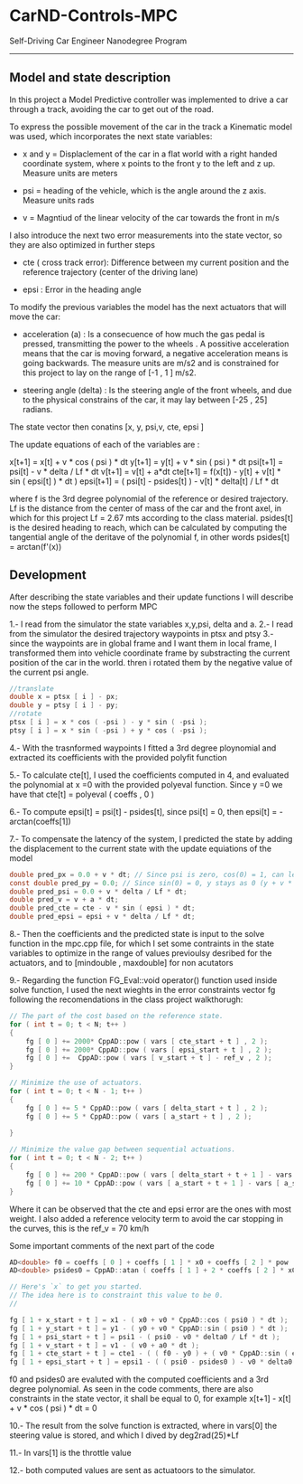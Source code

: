 # CarND-Controls-MPC
Self-Driving Car Engineer Nanodegree Program

---
## Model and state description
In this project a Model Predictive controller was implemented to drive a car through a track, avoiding the car to get out of the road. 

To express the possible movement of the car in the track a Kinematic model was used, which incorporates the next state variables:

* x and y = Displaclement of the car in a flat world with a right handed coordinate system, where x points to the front y to the left and z up. Measure units are meters

* psi = heading of the vehicle, which is the angle around the z axis. Measure units rads

* v = Magntiud of the linear velocity of the car towards the front in m/s 

I also introduce the next two error measurements into the state vector, so they are also optimized in further steps

* cte ( cross track  error): Difference between my current position and the reference trajectory (center of the driving lane)

* epsi : Error in the heading angle 

To modify the previous variables the model has the next actuators that will move the car:

* acceleration (a) : Is a consecuence of how much the gas pedal is pressed, transmitting the power to the wheels . A possitive acceleration means that the car is moving forward, a negative acceleration means is going backwards. The measure units are m/s2 and is constrained for this project to lay on the range of [-1 , 1 ]  m/s2.

* steering angle (delta) : Is the steering angle of the front wheels, and due to the physical constrains of the car, it may lay between [-25 , 25] radians. 

The state vector then conatins [x, y, psi,v, cte, epsi ] 

The update equations of each of the variables are :

x[t+1] = x[t] + v * cos ( psi ) * dt
y[t+1] = y[t] + v * sin ( psi ) * dt 
psi[t+1] = psi[t] - v * delta / Lf * dt
v[t+1] = v[t] + a*dt
cte[t+1] = f(x[t]) -  y[t] + v[t] * sin ( epsi[t] ) * dt )
epsi[t+1] = ( psi[t] - psides[t] ) - v[t] * delta[t] / Lf * dt

where f is the 3rd degree polynomial of the reference or desired trajectory. 
Lf is the distance from the center of mass of the car and the front axel, in which for this project Lf = 2.67 mts according to the class material. 
psides[t] is the desired heading to reach, which can be calculated by computing the tangential angle of the deritave of the polynomial f, in other words psides[t] = arctan(f'(x))

## Development

After describing the state variables and their update functions I will describe now the steps followed to perform MPC

1.- I read from the simulator the state variables x,y,psi, delta and a. 
2.- I read from the simulator the desired trajectory waypoints in ptsx and ptsy
3.- since the waypoints are in global frame and I want them in local frame, I transformed them into vehicle coordinate frame by substracting the current position of the car in the world. thren i rotated them by the negative value of the current psi angle.

```c
//translate
double x = ptsx [ i ] - px;
double y = ptsy [ i ] - py;
//rotate 
ptsx [ i ] = x * cos ( -psi ) - y * sin ( -psi );
ptsy [ i ] = x * sin ( -psi ) + y * cos ( -psi );
```

4.- With the trasnformed waypoints I fitted a 3rd degree ploynomial and extracted its coefficients with the provided polyfit function

5.- To calculate cte[t], I used the coefficients computed in 4, and evaluated the polynomial at x =0  with the provided polyeval function. Since y =0 we have that cte[t] = polyeval ( coeffs , 0 )

6.-  To compute epsi[t] = psi[t] - psides[t], since psi[t] = 0, then epsi[t] = -arctan(coeffs[1])

7.- To compensate the latency of the system, I predicted the state by adding the displacement to the current state with the update equiations of the model
```c
double pred_px = 0.0 + v * dt; // Since psi is zero, cos(0) = 1, can leave out
const double pred_py = 0.0; // Since sin(0) = 0, y stays as 0 (y + v * 0 * dt)
double pred_psi = 0.0 + v * delta / Lf * dt; 
double pred_v = v + a * dt;
double pred_cte = cte - v * sin ( epsi ) * dt;
double pred_epsi = epsi + v * delta / Lf * dt;
```        
8.- Then the coefficients and the predicted state is input to the solve function in the mpc.cpp file, for which I set some contraints in the state variables to optimize in the range of values previoulsy desribed for the actuators, and to [mindouble , maxdouble] for non acutators

9.- Regarding the function FG_Eval::void operator() function used inside solve function, I used the next wieghts in the error constraints vector fg following the recomendations in the class project walkthorugh:
```c
// The part of the cost based on the reference state.
for ( int t = 0; t < N; t++ )
{
    fg [ 0 ] += 2000* CppAD::pow ( vars [ cte_start + t ] , 2 );
    fg [ 0 ] += 2000* CppAD::pow ( vars [ epsi_start + t ] , 2 );
    fg [ 0 ] +=  CppAD::pow ( vars [ v_start + t ] - ref_v , 2 );
}

// Minimize the use of actuators.
for ( int t = 0; t < N - 1; t++ )
{
    fg [ 0 ] += 5 * CppAD::pow ( vars [ delta_start + t ] , 2 );
    fg [ 0 ] += 5 * CppAD::pow ( vars [ a_start + t ] , 2 );
   
}

// Minimize the value gap between sequential actuations.
for ( int t = 0; t < N - 2; t++ )
{
    fg [ 0 ] += 200 * CppAD::pow ( vars [ delta_start + t + 1 ] - vars [ delta_start + t ] , 2 );
    fg [ 0 ] += 10 * CppAD::pow ( vars [ a_start + t + 1 ] - vars [ a_start + t ] , 2 );
}
```

Where it can be observed that the cte and epsi error are the ones with most weight. I also added a reference velocity term to avoid the car stopping in the curves, this is the ref_v = 70 km/h

Some important comments of the next part of the code 

```c
AD<double> f0 = coeffs [ 0 ] + coeffs [ 1 ] * x0 + coeffs [ 2 ] * pow ( x0 , 2 ) + coeffs [ 3 ] * pow ( x0 , 3 );
AD<double> psides0 = CppAD::atan ( coeffs [ 1 ] + 2 * coeffs [ 2 ] * x0 + 3 * coeffs [ 3 ] * pow ( x0 , 2 ) );

// Here's `x` to get you started.
// The idea here is to constraint this value to be 0.
//

fg [ 1 + x_start + t ] = x1 - ( x0 + v0 * CppAD::cos ( psi0 ) * dt );
fg [ 1 + y_start + t ] = y1 - ( y0 + v0 * CppAD::sin ( psi0 ) * dt );
fg [ 1 + psi_start + t ] = psi1 - ( psi0 - v0 * delta0 / Lf * dt );
fg [ 1 + v_start + t ] = v1 - ( v0 + a0 * dt );
fg [ 1 + cte_start + t ] = cte1 - ( ( f0 - y0 ) + ( v0 * CppAD::sin ( epsi0 ) * dt ) );
fg [ 1 + epsi_start + t ] = epsi1 - ( ( psi0 - psides0 ) - v0 * delta0 / Lf * dt );
```
 f0 and psides0 are evaluted with the computed coefficients and a 3rd degree polynomial. As seen in the code comments, there are also constraints in the state vector, it shall be equal to 0, for example x[t+1] - x[t] + v * cos ( psi ) * dt = 0
 

10.- The result from the solve function is extracted, where in vars[0] the steering value is stored, and which I dived by deg2rad(25)*Lf

11.- In vars[1] is the throttle value

12.- both computed values are sent as actuatoors to the simulator. 


 